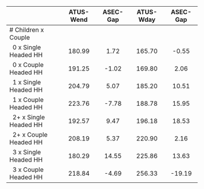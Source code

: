 
|                      |    ATUS-Wend |     ASEC-Gap |    ATUS-Wday |     ASEC-Gap |
| -------------------- | :----------: | :----------: | :----------: | :----------: |
| # Children x Couple  |              |              |              |              |
| &nbsp;&nbsp;0 x Single Headed HH |       180.99 |         1.72 |       165.70 |        -0.55 |
| &nbsp;&nbsp;0 x Couple Headed HH |       191.25 |        -1.02 |       169.80 |         2.06 |
| &nbsp;&nbsp;1 x Single Headed HH |       204.79 |         5.07 |       185.20 |        10.51 |
| &nbsp;&nbsp;1 x Couple Headed HH |       223.76 |        -7.78 |       188.78 |        15.95 |
| &nbsp;&nbsp;2+ x Single Headed HH |       192.57 |         9.47 |       196.18 |        18.53 |
| &nbsp;&nbsp;2+ x Couple Headed HH |       208.19 |         5.37 |       220.90 |         2.16 |
| &nbsp;&nbsp;3 x Single Headed HH |       180.29 |        14.55 |       225.86 |        13.63 |
| &nbsp;&nbsp;3 x Couple Headed HH |       218.84 |        -4.69 |       256.33 |       -19.19 |

